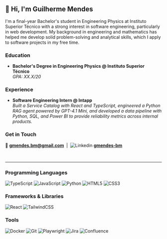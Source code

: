 ## 👋 Hi, I'm Guilherme Mendes

I'm a final-year Bachelor's student in Engineering Physics at Instituto Superior Técnico with a strong interest in software engineering, particularly in web development. My background in engineering and mathematics has helped me develop solid problem-solving and analytical skills, which I apply to software projects in my free time.

### Education
-  **Bachelor's Degree in Engineering Physics @ Instituto Superior Técnico**  
   *GPA: XX.X/20*
   <!--*GPA: XX.X/20*-->

### Experience  
-  **Software Engineering Intern @ Intapp**  
   *Built a Service Catalog with React and TypeScript, engineered a Python RAG agent powered by GPT-4.1 Mini, and developed a data pipeline with Python, SQL, and Power BI to provide reliability metrics across internal products.*

### Get in Touch  
:email: [**gmendes.bm@gmail.com**](mailto:gmendes.bm@gmail.com) &nbsp;|&nbsp; ![Linkedin](https://i.sstatic.net/gVE0j.png) [**gmendes-bm**](https://linkedin.com/in/gmendes-bm)

<br>

---

### Programming Languages
![TypeScript](https://img.shields.io/badge/typescript-%23007ACC.svg?style=for-the-badge&logo=typescript&logoColor=white) ![JavaScript](https://img.shields.io/badge/javascript-%23323330.svg?style=for-the-badge&logo=javascript&logoColor=%23F7DF1E) ![Python](https://img.shields.io/badge/python-3670A0?style=for-the-badge&logo=python&logoColor=ffdd54) ![HTML5](https://img.shields.io/badge/html5-%23E34F26.svg?style=for-the-badge&logo=html5&logoColor=white) ![CSS3](https://img.shields.io/badge/css3-%231572B6.svg?style=for-the-badge&logo=css3&logoColor=white)

### Frameworks & Libraries
![React](https://img.shields.io/badge/react-%2320232a.svg?style=for-the-badge&logo=react&logoColor=%2361DAFB) ![TailwindCSS](https://img.shields.io/badge/tailwindcss-%2338B2AC.svg?style=for-the-badge&logo=tailwind-css&logoColor=white)

### Tools
![Docker](https://img.shields.io/badge/docker-%230db7ed.svg?style=for-the-badge&logo=docker&logoColor=white) ![Git](https://img.shields.io/badge/git-%23F05033.svg?style=for-the-badge&logo=git&logoColor=white) ![Playwright](https://img.shields.io/badge/playwright-%232EAD33.svg?style=for-the-badge&logo=playwright&logoColor=white) ![Jira](https://img.shields.io/badge/jira-%230A0FFF.svg?style=for-the-badge&logo=jira&logoColor=white) ![Confluence](https://img.shields.io/badge/confluence-%23172BF4.svg?style=for-the-badge&logo=confluence&logoColor=white)



<!-- Created with GPRM ( https://gprm.itsvg.in ) -->
